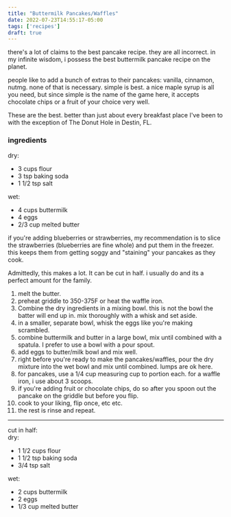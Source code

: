 ```yaml
---
title: "Buttermilk Pancakes/Waffles"
date: 2022-07-23T14:55:17-05:00
tags: ['recipes']
draft: true
---
```


there's a lot of claims to the best pancake recipe. they are all incorrect. in my infinite wisdom, i possess the best buttermilk pancake recipe on the planet. 

people like to add a bunch of extras to their pancakes: vanilla, cinnamon, nutmg. none of that is necessary. simple is best. a nice maple syrup is all you need, but since simple is the name of the game here, it accepts chocolate chips or a fruit of your choice very well.

These are the best. better than just about every breakfast place I've been to with the exception of The Donut Hole in Destin, FL. 

### ingredients 

dry:  
- 3 cups flour  
- 3 tsp baking soda
- 1 1/2 tsp salt
  
wet:
- 4 cups buttermilk
- 4 eggs 
- 2/3 cup melted butter

if you're adding blueberries or strawberries, my recommendation is to slice the strawberries (blueberries are fine whole) and put them in the freezer. this keeps them from getting soggy and "staining" your pancakes as they cook. 

Admittedly, this makes a lot. It can be cut in half. i usually do and its a perfect amount for the family. 

1. melt the butter. 
2. preheat griddle to 350-375F or heat the waffle iron. 
3. Combine the dry ingredients in a mixing bowl. this is not the bowl the batter will end up in. mix thoroughly with a whisk and set aside. 
4. in a smaller, separate bowl, whisk the eggs like you're making scrambled.
5. combine buttermilk and butter in a large bowl, mix until combined with a spatula. I prefer to use a bowl with a pour spout. 
6. add eggs to butter/milk bowl and mix well. 
7. right before you're ready to make the pancakes/waffles, pour the dry mixture into the wet bowl and mix until combined. lumps are ok here.
8. for pancakes, use a 1/4 cup measuring cup to portion each. for a waffle iron, i use about 3 scoops.
9. if you're adding fruit or chocolate chips, do so after you spoon out the pancake on the griddle but before you flip.
10. cook to your liking, flip once, etc etc.
11. the rest is rinse and repeat.

---
cut in half:  
dry:  
- 1 1/2 cups flour  
- 1 1/2 tsp baking soda
- 3/4 tsp salt
  
wet:
- 2 cups buttermilk
- 2 eggs 
- 1/3 cup melted butter